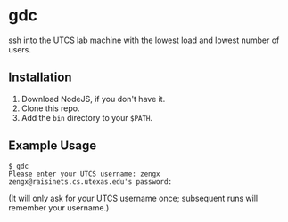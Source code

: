 # gdc

ssh into the UTCS lab machine with the lowest load and lowest number of users.

## Installation

1. Download NodeJS, if you don't have it.
2. Clone this repo.
3. Add the `bin` directory to your `$PATH`.

## Example Usage

```
$ gdc
Please enter your UTCS username: zengx
zengx@raisinets.cs.utexas.edu's password: 
```

(It will only ask for your UTCS username once; subsequent runs will remember your username.)